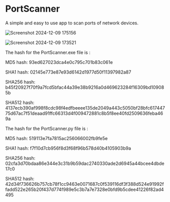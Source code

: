 # PortScanner
A simple and easy to use app to scan ports of network devices.

![Screenshot 2024-12-09 175156](https://github.com/user-attachments/assets/e1706bed-7854-43b9-b744-a12171a7be63)

![Screenshot 2024-12-09 173521](https://github.com/user-attachments/assets/f5731fff-140b-4f5a-80d8-274a83bc714f)

The hash for the PortScanner.exe file is :

MD5 hash: 93ed627023dca4e0c795c701b83c061e

SHA1 hash: 02145e773e87e93d6142d1977d50f11397982a87

SHA256 hash: b45f20927f70f9a7fcd5bfac44a39e38b9216a0d469623284f16309bd109085b

SHA512 hash: 4137ecb390af998f8cdc98f4edfbeeee135de2049a443c5050bf28bfc61744775d67ac7f51deaad91ffc66313d4f009472881c8b5f8ee40fd2509636feba469a

The hash for the PortScanner.py file is :

MD5 hash: 519113e7fa7815ac256066002fb9fe5e

SHA1 hash: f7f10d7cb956f8d3f68f96b578d40b4105903b9a

SHA256 hash: 02cfa3d70bdaa86e344e3c31b9b59dac2740330ade2d6945a44bcee4dbde17c0

SHA512 hash: 42d34f736626b757cb78f1cc9463e0071687c0f539116df3f388d524e91992ffadd522e265b20f437d774f989e5c3b7a7e7328e0bfd9b5cdee41226f82ad4495
